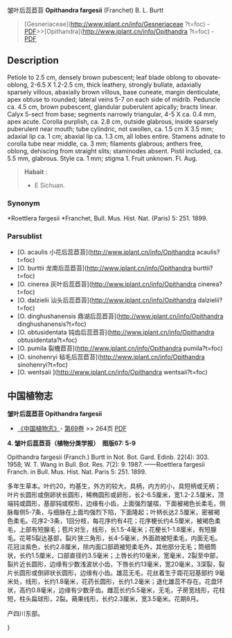 皱叶后蕊苣苔 **Opithandra fargesii** (Franchet) B. L. Burtt

> [Gesneriaceae](http://www.iplant.cn/info/Gesneriaceae ?t=foc) - [PDF](http://iplant.cn/foc/pdf/Gesneriaceae.pdf)>>[Opithandra](http://www.iplant.cn/info/Opithandra ?t=foc) - [PDF](http://www.iplant.cn/foc/pdf/Opithandra.pdf)

## Description

Petiole to 2.5 cm, densely brown pubescent; leaf blade oblong to obovate-oblong, 2-6.5 X 1.2-2.5 cm, thick leathery, strongly bullate, adaxially sparsely villous, abaxially brown villous, base cuneate, margin denticulate, apex obtuse to rounded; lateral veins 5-7 on each side of midrib. Peduncle ca. 4.5 cm, brown pubescent, glandular puberulent apically; bracts linear. Calyx 5-sect from base; segments narrowly triangular, 4-5 X ca. 0.4 mm, apex acute. Corolla purplish, ca. 2.8 cm, outside glabrous, inside sparsely puberulent near mouth; tube cylindric, not swollen, ca. 1.5 cm X 3.5 mm; adaxial lip ca. 1 cm; abaxial lip ca. 1.3 cm, all lobes entire. Stamens adnate to corolla tube near middle, ca. 3 mm; filaments glabrous; anthers free, oblong, dehiscing from straight slits; staminodes absent. Pistil included, ca. 5.5 mm, glabrous. Style ca. 1 mm; stigma 1. Fruit unknown. Fl. Aug.

> **Habait** : 
>* E Sichuan.

### Synonym
*Roettlera fargesii *Franchet, Bull. Mus. Hist. Nat. (Paris) 5: 251. 1899.

### Parsublist

* [O.  acaulis  小花后蕊苣苔](http://www.iplant.cn/info/Opithandra acaulis?t=foc)
* [O.  burttii  龙南后蕊苣苔](http://www.iplant.cn/info/Opithandra burttii?t=foc)
* [O.  cinerea  灰叶后蕊苣苔](http://www.iplant.cn/info/Opithandra cinerea?t=foc)
* [O.  dalzielii  汕头后蕊苣苔](http://www.iplant.cn/info/Opithandra dalzielii?t=foc)
* [O.  dinghushanensis  鼎湖后蕊苣苔](http://www.iplant.cn/info/Opithandra dinghushanensis?t=foc)
* [O.  obtusidentata  钝齿后蕊苣苔](http://www.iplant.cn/info/Opithandra obtusidentata?t=foc)
* [O.  pumila  裂檐苣苔](http://www.iplant.cn/info/Opithandra pumila?t=foc)
* [O.  sinohenryi  毡毛后蕊苣苔](http://www.iplant.cn/info/Opithandra sinohenryi?t=foc)
* [O.  wentsaii  ](http://www.iplant.cn/info/Opithandra wentsaii?t=foc)

## 中国植物志

**皱叶后蕊苣苔 Opithandra fargesii**

* [《中国植物志》](http://www.iplant.cn/frps)- [第69卷](http://www.iplant.cn/frps/vol/69) >> 264页 [PDF](http://www.iplant.cn/frps/pdf/69/264.pdf)

**4. 皱叶后蕊苣苔（植物分类学报）　图版67: 5-9**

Opithandra fargesii (Franch.) Burtt in Not. Bot. Gard. Edinb. 22(4): 303. 1958; W. T. Wang in Bull. Bot. Res. 7(2): 9. 1987. ——Roettlera fargesii Franch. in Bull. Mus. Hist. Nat. Paris 5: 251. 1899.

多年生草本。叶约20，均基生，外方的较大，具柄，内方的小，具短柄或无柄；叶片长圆形或倒卵状长圆形，稀椭圆形或卵形，长2-6.5厘米，宽1.2-2.5厘米，顶端钝或圆形，基部钝或楔形，边缘有小齿，上面强烈皱褶，下面被褐色长柔毛，侧脉每侧5-7条，与细脉在上面均强烈下陷，下面隆起；叶柄长达2.5厘米，密被褐色柔毛。花序2-3条，1回分枝，每花序约有4花；花序梗长约4.5厘米，被褐色柔毛，上部有短腺毛；苞片对生，线形，长1.5-4毫米；花梗长1-1.8厘米，有短腺毛。花萼5裂达基部，裂片狭三角形，长4-5毫米，外面疏被短柔毛，内面无毛。花冠淡紫色，长约2.8厘米，除内面口部疏被短柔毛外，其他部分无毛；筒细筒状，长约1.5厘米，口部直径约3.5毫米；上唇长约10毫米，宽毫米，2裂至中部，裂片近长圆形，边缘有少数浅波状小齿，下唇长约13毫米，宽20毫米，3深裂，裂片长圆形或倒卵状长圆形，边缘有小齿。雄蕊无毛，花丝着生于距花冠基部约 9毫米处，线形，长约1.8毫米，花药长圆形，长约1.2毫米；退化雄蕊不存在。花盘环状，高约0.8毫米，边缘有少数牙齿。雌蕊长约5.5毫米，无毛，子房宽线形，花柱短，柱头扁球形，2裂。蒴果线形，长约2.3厘米，宽3.5毫米。花期8月。

产四川东部。

}